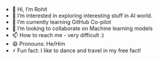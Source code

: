 - 👋 Hi, I’m Rohit
- 👀 I’m interested in exploring interesting stuff in AI world.
- 🌱 I’m currently learning GitHub Co-pilot
- 💞️ I’m looking to collaborate on Machine learning models
- 📫 How to reach me - very difficult :)
- 😄 Pronouns: He/Him
- ⚡ Fun fact: I like to dance and travel in my free fact!

<!---
rohits5959/rohits5959 is a ✨ special ✨ repository because its `README.md` (this file) appears on your GitHub profile.
You can click the Preview link to take a look at your changes.
--->
